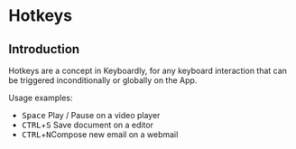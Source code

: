 # Hotkeys

## Introduction

Hotkeys are a concept in Keyboardly, for any keyboard interaction that can be triggered inconditionally or globally on the App.

Usage examples:
 - <kbd>Space</kbd> Play / Pause on a video player
 - <kbd>CTRL</kbd>+<kbd>S</kbd> Save document on a editor
 - <kbd>CTRL</kbd>+<kbd>N</kbd>Compose new email on a webmail